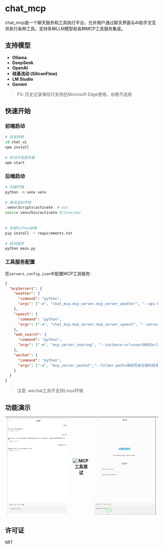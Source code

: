 # chat_mcp

chat_mcp是一个聊天服务和工具执行平台，允许用户通过聊天界面与AI助手交互并执行各种工具。支持多种LLM模型和各种MCP工具服务集成。

## 支持模型

- **Ollama**
- **DeepSeek**
- **OpenAI**
- **硅基流动 (SiliconFlow)**
- **LM Studio**
- **Gemini**

> PS: 历史记录保存只支持在Microsoft Edge使用，谷歌不适用

## 快速开始

### 前端启动

```bash
# 安装依赖
cd chat_ui
npm install

# 启动开发服务器
npm start
```

### 后端启动

```bash
# 创建环境
python -m venv venv

# 激活虚拟环境
.venv\Scripts\activate  # win
source venv/bin/activate #linux/mac
  

# 安装Python依赖
pip install -r requirements.txt

# 启动服务
python main.py
```

### 工具服务配置

在`servers_config.json`中配置MCP工具服务:

```json
{
  "mcpServers": {
    "weather": {
      "command": "python",
      "args": ["-m", "chat_mcp.mcp_server.mcp_server_weather", "--api-key=高德API"]
    },
    "speech": {
      "command": "python",
      "args": ["-m", "chat_mcp.mcp_server.mcp_server_speech", "--server-url=INDEX-TTS的url信息"]
    },
    "web_search": {
      "command": "python",
      "args": ["-m", "mcp_server_searxng", "--instance-url=searXNG的url信息"]
    },
    "wechat": {
      "command": "python",
      "args": ["-m", "mcp_server_wechat","--folder-path=保存历史记录的目录"]
    }
  }
}
```

> 注意: wechat工具不支持Linux环境

## 功能演示

| ![普通对话测试](./images/普通对话测试.png) | ![MCP工具测试](./images/MCP工具测试.gif) | ![多工具测试](./images/多工具测试.gif) |
|:---:|:---:|:---:|


## 许可证

MIT
